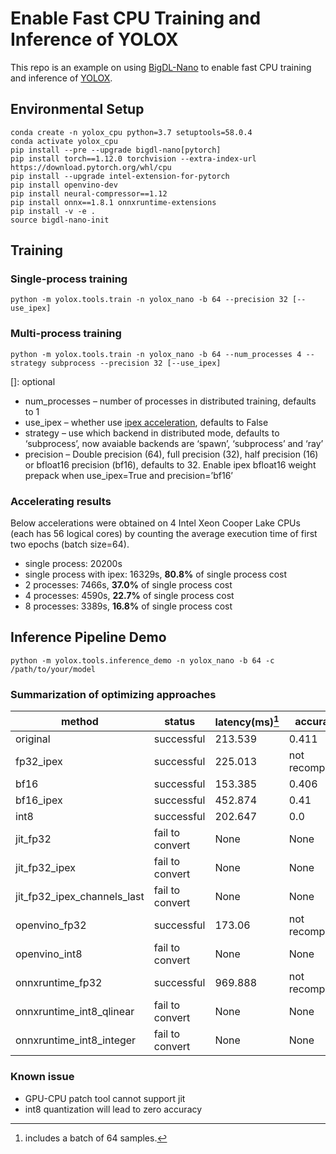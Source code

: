 # Enable Fast CPU Training and Inference of YOLOX
This repo is an example on using [BigDL-Nano](https://bigdl.readthedocs.io/en/latest/doc/Nano/index.html) to enable fast CPU training and inference of [YOLOX](https://github.com/Megvii-BaseDetection/YOLOX).
## Environmental Setup
```
conda create -n yolox_cpu python=3.7 setuptools=58.0.4
conda activate yolox_cpu
pip install --pre --upgrade bigdl-nano[pytorch]
pip install torch==1.12.0 torchvision --extra-index-url https://download.pytorch.org/whl/cpu
pip install --upgrade intel-extension-for-pytorch
pip install openvino-dev
pip install neural-compressor==1.12
pip install onnx==1.8.1 onnxruntime-extensions
pip install -v -e .
source bigdl-nano-init
```
## Training
### Single-process training
```
python -m yolox.tools.train -n yolox_nano -b 64 --precision 32 [--use_ipex]
```
### Multi-process training
```
python -m yolox.tools.train -n yolox_nano -b 64 --num_processes 4 --strategy subprocess --precision 32 [--use_ipex]
```
[]: optional
* num_processes – number of processes in distributed training, defaults to 1
* use_ipex – whether use [ipex acceleration](https://github.com/intel/intel-extension-for-pytorch), defaults to False
* strategy – use which backend in distributed mode, defaults to ‘subprocess’, now avaiable backends are ‘spawn’, ‘subprocess’ and ‘ray’
* precision – Double precision (64), full precision (32), half precision (16) or bfloat16 precision (bf16), defaults to 32. Enable ipex bfloat16 weight prepack when use_ipex=True and precision=’bf16’
### Accelerating results
Below accelerations were obtained on 4 Intel Xeon Cooper Lake CPUs (each has 56 logical cores) by counting the average execution time of first two epochs (batch size=64).
* single process: 20200s
* single process with ipex: 16329s, __80.8%__ of single process cost
* 2 processes: 7466s, __37.0%__ of single process cost
* 4 processes: 4590s, __22.7%__ of single process cost
* 8 processes: 3389s, __16.8%__ of single process cost

## Inference Pipeline Demo
```
python -m yolox.tools.inference_demo -n yolox_nano -b 64 -c /path/to/your/model
```
### Summarization of optimizing approaches
|method|status|latency(ms)[^1]|accuracy|
|----|----|----|----|
|            original            |      successful      |   213.539    |        0.411         |
|           fp32_ipex            |      successful      |   225.013    |    not recomputed    |
|              bf16              |      successful      |   153.385    |        0.406         |
|           bf16_ipex            |      successful      |   452.874    |         0.41         |
|              int8              |      successful      |   202.647    |         0.0          |
|            jit_fp32            |   fail to convert    |     None     |         None         |
|         jit_fp32_ipex          |   fail to convert    |     None     |         None         |
|  jit_fp32_ipex_channels_last   |   fail to convert    |     None     |         None         |
|         openvino_fp32          |      successful      |    173.06    |    not recomputed    |
|         openvino_int8          |   fail to convert    |     None     |         None         |
|        onnxruntime_fp32        |      successful      |   969.888    |    not recomputed    |
|    onnxruntime_int8_qlinear    |   fail to convert    |     None     |         None         |
|    onnxruntime_int8_integer    |   fail to convert    |     None     |         None         |

[^1]: includes a batch of 64 samples.
### Known issue
* GPU-CPU patch tool cannot support jit
* int8 quantization will lead to zero accuracy